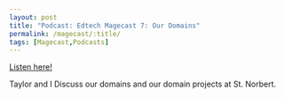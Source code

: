 ```yaml
---
layout: post
title: "Podcast: Edtech Magecast 7: Our Domains"
permalink: /magecast/:title/
tags: [Magecast,Podcasts]
---
```

[Listen here!](https://www.edtechmage.com/edtech-mages-podcast/2018/3/22/episode-7-our-domains)

Taylor and I Discuss our domains and our domain projects at St. Norbert.